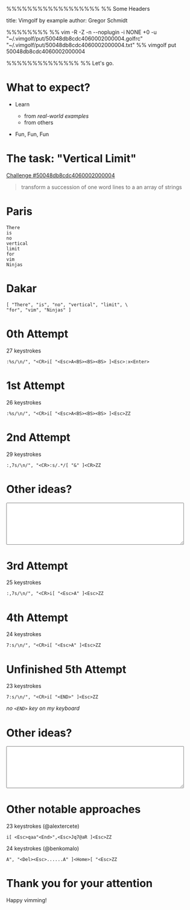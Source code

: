 %%%%%%%%%%%%%%%%%%
%% Some Headers

title: Vimgolf by example
author: Gregor Schmidt

%%%%%%%%
%% vim -R -Z -n --noplugin -i NONE +0 -u "~/.vimgolf/put/50048db8cdc4060002000004.golfrc" "~/.vimgolf/put/50048db8cdc4060002000004.txt"
%% vimgolf put 50048db8cdc4060002000004

%%%%%%%%%%%%%%
%% Let's go.

What to expect?
===============

- Learn
  - from _real-world examples_
  - from others

- Fun, Fun, Fun


The task: "Vertical Limit"
==========================

[Challenge #50048db8cdc4060002000004](http://vimgolf.com/challenges/50048db8cdc4060002000004)

> transform a succession of one word lines to a an array of strings



Paris
=====

    There
    is
    no
    vertical
    limit
    for
    vim
    Ninjas


Dakar
=====

    [ "There", "is", "no", "vertical", "limit", \
    "for", "vim", "Ninjas" ]


0th Attempt
===========

27 keystrokes

    :%s/\n/", "<CR>i[ "<Esc>A<BS><BS><BS> ]<Esc>:x<Enter>


1st Attempt
===========

26 keystrokes

    :%s/\n/", "<CR>i[ "<Esc>A<BS><BS><BS> ]<Esc>ZZ


2nd Attempt
===========

29 keystrokes

    :,7s/\n/", "<CR>:s/.*/[ "&" ]<CR>ZZ


Other ideas?
============

<textarea rows="7" cols="56"></textarea>


3rd Attempt
===========

25 keystrokes

    :,7s/\n/", "<CR>i[ "<Esc>A" ]<Esc>ZZ


4th Attempt
===========

24 keystrokes

    7:s/\n/", "<CR>i[ "<Esc>A" ]<Esc>ZZ


Unfinished 5th Attempt
======================

23 keystrokes

    7:s/\n/", "<CR>i[ "<END>" ]<Esc>ZZ

 _no `<END>` key on my keyboard_


Other ideas?
============


<textarea rows="7" cols="56"></textarea>


Other notable approaches
========================

23 keystrokes (@alextercete)

    i[ <Esc>qaa"<End>",<Esc>Jq7@aR ]<Esc>ZZ

24 keystrokes (@benkomalo)

    A", "<Del><Esc>......A" ]<Home>[ "<Esc>ZZ


Thank you for your attention
============================

Happy vimming!
